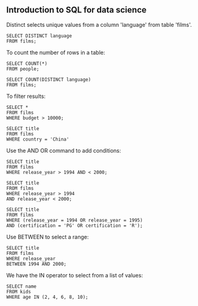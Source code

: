 ## Introduction to SQL for data science
Distinct selects unique values from a column 'language' from table 'films'.
```
SELECT DISTINCT language
FROM films;
```
To count the number of rows in a table:
```
SELECT COUNT(*)
FROM people;

SELECT COUNT(DISTINCT language)
FROM films;
```
To filter results:
```
SELECT *
FROM films
WHERE budget > 10000;

SELECT title
FROM films
WHERE country = 'China'
```

Use the AND OR command to add conditions:
```
SELECT title
FROM films
WHERE release_year > 1994 AND < 2000;

SELECT title
FROM films
WHERE release_year > 1994
AND release_year < 2000;

SELECT title
FROM films
WHERE (release_year = 1994 OR release_year = 1995)
AND (certification = 'PG' OR certification = 'R');
```
Use BETWEEN to select a range:
```
SELECT title
FROM films
WHERE release_year
BETWEEN 1994 AND 2000;
```

We have the IN operator to select from a list of values:
```
SELECT name
FROM kids
WHERE age IN (2, 4, 6, 8, 10);
```
